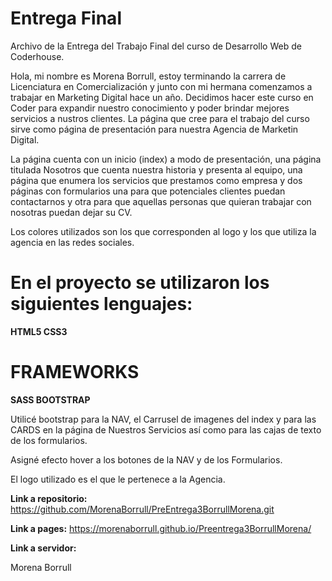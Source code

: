# Entrega Final

Archivo de la Entrega del Trabajo Final del curso de Desarrollo Web de Coderhouse. 

Hola, mi nombre es Morena Borrull, estoy terminando la carrera de Licenciatura en Comercialización y junto con mi hermana comenzamos a trabajar en Marketing Digital hace un año. Decidimos hacer este curso en Coder para expandir nuestro conocimiento y poder brindar mejores servicios a nustros clientes. La página que cree para el trabajo del curso sirve como página de presentación para nuestra Agencia de Marketin Digital.

La página cuenta con un inicio (index) a modo de presentación, una página titulada Nosotros que cuenta nuestra historia y presenta al equipo, una página que enumera los servicios que prestamos como empresa y dos páginas con formularios una para que potenciales clientes puedan contactarnos y otra para que aquellas personas que quieran trabajar con nosotras puedan dejar su CV.

Los colores utilizados son los que corresponden al logo y los que utiliza la agencia en las redes sociales.

# En el proyecto se utilizaron los siguientes lenguajes:

**HTML5 CSS3**

# FRAMEWORKS 

**SASS BOOTSTRAP**

Utilicé bootstrap para la NAV, el Carrusel de imagenes del index y para las CARDS en la página de Nuestros Servicios así como para las cajas de texto de los formularios.

Asigné efecto hover a los botones de la NAV y de los Formularios.

El logo utilizado es el que le pertenece a la Agencia. 

**Link a repositorio:** https://github.com/MorenaBorrull/PreEntrega3BorrullMorena.git

**Link a pages:** https://morenaborrull.github.io/Preentrega3BorrullMorena/

**Link a servidor:** 

Morena Borrull
